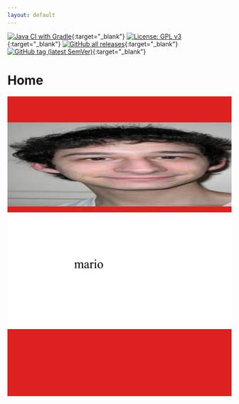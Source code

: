 ```yaml
---
layout: default
---
```


[![Java CI with Gradle](https://github.com/ENG1-Team-29/Assessment-2/actions/workflows/gradle.yml/badge.svg?branch=master)](https://github.com/ENG1-Team-29/Assessment-2/actions/workflows/gradle.yml){:target="_blank"}
[![License: GPL v3](https://img.shields.io/badge/License-GPLv3-blue.svg)](https://www.gnu.org/licenses/gpl-3.0){:target="_blank"}
[![GitHub all releases](https://img.shields.io/github/downloads/ENG1-Team-29/Assessment-2/total)](https://github.com/ENG1-Team-29/Assessment-2/releases){:target="_blank"}
[![GitHub tag (latest SemVer)](https://img.shields.io/github/v/tag/ENG1-Team-29/Assessment-2?sort=semver&label=version)](https://github.com/ENG1-Team-29/Assessment-2/releases/latest){:target="_blank"}

# Home

![mario](/img/mario.jpg)